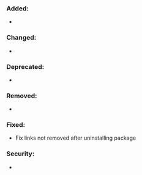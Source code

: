 ### Added:

* <news item>

### Changed:

* <news item>

### Deprecated:

* <news item>

### Removed:

* <news item>

### Fixed:

* Fix links not removed after uninstalling package

### Security:

* <news item>
